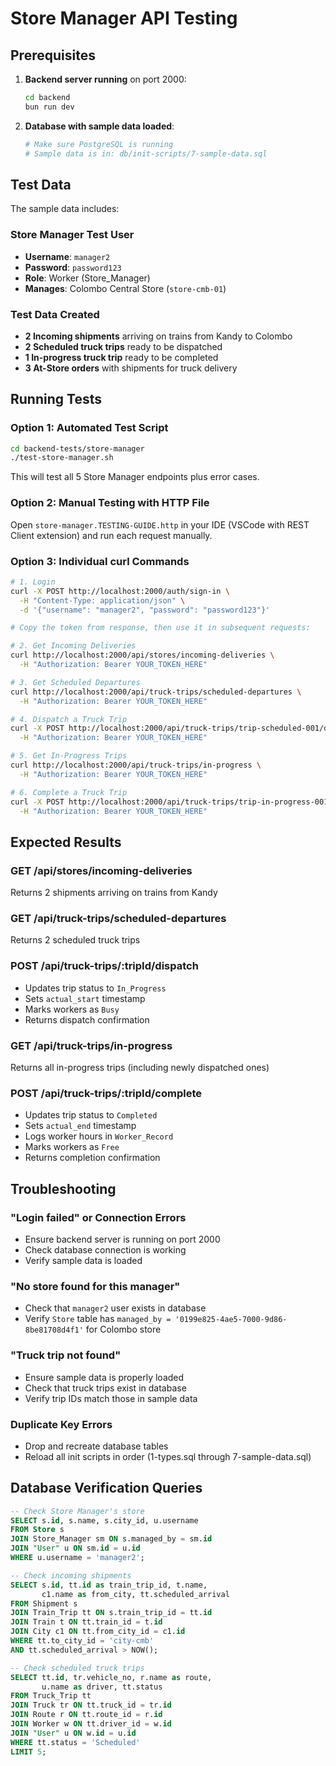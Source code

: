 # Store Manager API Testing

## Prerequisites

1. **Backend server running** on port 2000:
   ```bash
   cd backend
   bun run dev
   ```

2. **Database with sample data loaded**:
   ```bash
   # Make sure PostgreSQL is running
   # Sample data is in: db/init-scripts/7-sample-data.sql
   ```

## Test Data

The sample data includes:

### Store Manager Test User
- **Username**: `manager2`
- **Password**: `password123`
- **Role**: Worker (Store_Manager)
- **Manages**: Colombo Central Store (`store-cmb-01`)

### Test Data Created
- **2 Incoming shipments** arriving on trains from Kandy to Colombo
- **2 Scheduled truck trips** ready to be dispatched
- **1 In-progress truck trip** ready to be completed
- **3 At-Store orders** with shipments for truck delivery

## Running Tests

### Option 1: Automated Test Script

```bash
cd backend-tests/store-manager
./test-store-manager.sh
```

This will test all 5 Store Manager endpoints plus error cases.

### Option 2: Manual Testing with HTTP File

Open `store-manager.TESTING-GUIDE.http` in your IDE (VSCode with REST Client extension) and run each request manually.

### Option 3: Individual curl Commands

```bash
# 1. Login
curl -X POST http://localhost:2000/auth/sign-in \
  -H "Content-Type: application/json" \
  -d '{"username": "manager2", "password": "password123"}'

# Copy the token from response, then use it in subsequent requests:

# 2. Get Incoming Deliveries
curl http://localhost:2000/api/stores/incoming-deliveries \
  -H "Authorization: Bearer YOUR_TOKEN_HERE"

# 3. Get Scheduled Departures
curl http://localhost:2000/api/truck-trips/scheduled-departures \
  -H "Authorization: Bearer YOUR_TOKEN_HERE"

# 4. Dispatch a Truck Trip
curl -X POST http://localhost:2000/api/truck-trips/trip-scheduled-001/dispatch \
  -H "Authorization: Bearer YOUR_TOKEN_HERE"

# 5. Get In-Progress Trips
curl http://localhost:2000/api/truck-trips/in-progress \
  -H "Authorization: Bearer YOUR_TOKEN_HERE"

# 6. Complete a Truck Trip
curl -X POST http://localhost:2000/api/truck-trips/trip-in-progress-001/complete \
  -H "Authorization: Bearer YOUR_TOKEN_HERE"
```

## Expected Results

### GET /api/stores/incoming-deliveries
Returns 2 shipments arriving on trains from Kandy

### GET /api/truck-trips/scheduled-departures
Returns 2 scheduled truck trips

### POST /api/truck-trips/:tripId/dispatch
- Updates trip status to `In_Progress`
- Sets `actual_start` timestamp
- Marks workers as `Busy`
- Returns dispatch confirmation

### GET /api/truck-trips/in-progress
Returns all in-progress trips (including newly dispatched ones)

### POST /api/truck-trips/:tripId/complete
- Updates trip status to `Completed`
- Sets `actual_end` timestamp
- Logs worker hours in `Worker_Record`
- Marks workers as `Free`
- Returns completion confirmation

## Troubleshooting

### "Login failed" or Connection Errors
- Ensure backend server is running on port 2000
- Check database connection is working
- Verify sample data is loaded

### "No store found for this manager"
- Check that `manager2` user exists in database
- Verify `Store` table has `managed_by = '0199e825-4ae5-7000-9d86-8be81708d4f1'` for Colombo store

### "Truck trip not found"
- Ensure sample data is properly loaded
- Check that truck trips exist in database
- Verify trip IDs match those in sample data

### Duplicate Key Errors
- Drop and recreate database tables
- Reload all init scripts in order (1-types.sql through 7-sample-data.sql)

## Database Verification Queries

```sql
-- Check Store Manager's store
SELECT s.id, s.name, s.city_id, u.username
FROM Store s
JOIN Store_Manager sm ON s.managed_by = sm.id
JOIN "User" u ON sm.id = u.id
WHERE u.username = 'manager2';

-- Check incoming shipments
SELECT s.id, tt.id as train_trip_id, t.name, 
       c1.name as from_city, tt.scheduled_arrival
FROM Shipment s
JOIN Train_Trip tt ON s.train_trip_id = tt.id
JOIN Train t ON tt.train_id = t.id
JOIN City c1 ON tt.from_city_id = c1.id
WHERE tt.to_city_id = 'city-cmb'
AND tt.scheduled_arrival > NOW();

-- Check scheduled truck trips
SELECT tt.id, tr.vehicle_no, r.name as route, 
       u.name as driver, tt.status
FROM Truck_Trip tt
JOIN Truck tr ON tt.truck_id = tr.id
JOIN Route r ON tt.route_id = r.id
JOIN Worker w ON tt.driver_id = w.id
JOIN "User" u ON w.id = u.id
WHERE tt.status = 'Scheduled'
LIMIT 5;
```
